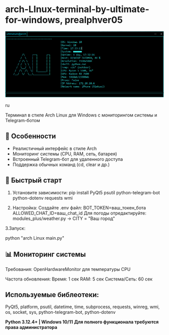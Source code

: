 # arch-LInux-terminal-by-ultimate-for-windows, prealphver05
![Terminal Screenshot](scrns.png) 

ru 

Терминал в стиле Arch Linux для Windows с мониторингом системы и Telegram-ботом

## 📌 Особенности
- Реалистичный интерфейс в стиле Arch
- Мониторинг системы (CPU, RAM, сеть, батарея)
- Встроенный Telegram-бот для удаленного доступа
- Поддержка обычных команд (cd, clear и др.)

## 🚀 Быстрый старт

1. Установите зависимости:
pip install PyQt5 psutil python-telegram-bot python-dotenv requests wmi

2. Настройка:
Создайте .env файл:
BOT_TOKEN=ваш_токен_бота
ALLOWED_CHAT_ID=ваш_chat_id
Для погоды отредактируйте: modules_plus/weather.py -> CITY = "Ваш город"

3.Запуск:

python "arch Linux main.py"
  
## 📊 Мониторинг системы

Требования: OpenHardwareMonitor для температуры CPU

Частота обновления:
Время: 1 сек
RAM: 5 сек
Система/Сеть: 60 сек

## Используемые библеотеки:
PyQt5, platform, psutil, datetime, time, 
subprocess, requests, winreg, wmi, os, 
socket, sys, python-telegram-bot, python-dotenv

**Python 3.12.4+ | Windows 10/11**
**Для полного функционала требуются права администратора**

